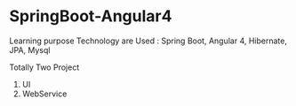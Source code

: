 # SpringBoot-Angular4
Learning purpose Technology are Used : Spring Boot, Angular 4, Hibernate, JPA, Mysql   

Totally Two Project
1. UI
2. WebService
